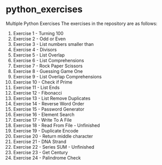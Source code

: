 # python_exercises
Multiple Python Exercises
The exercises in the repository are as follows:
 1. Exercise 1 - Turning 100
 2. Exercise 2 - Odd or Even
 3. Exercise 3 - List numbers smaller than
 4. Exercise 4 - Divisors 
 5. Exercise 5 - List Overlap
 6. Exercise 6 - List Comprehensions
 7. Exercise 7 - Rock Paper Scissors
 8. Exercise 8 - Guessing Game One
 9. Exercise 9 - List Overlap Comprehensions
 10. Exercise 10 - Check if Prime
 11. Exercise 11 - List Ends
 12. Exercise 12 - Fibonacci
 13. Exercise 13 - List Remove Duplicates
 14. Exercise 14 - Reverse Word Order
 15. Exercise 15 - Password Generator
 16. Exercise 16 - Element Search
 17. Exercise 17 - Write To A File
 18. Exercise 18 - Read From File - Unfinished
 19. Exercise 19 - Duplicate Encode
 20. Exercise 20 - Return middle character
 21. Exercise 21 - DNA Strand
 22. Exercise 22 - Series SUM - Unfinished
 23. Exercise 23 - Get Century
 24. Exercise 24 - Palindrome Check
